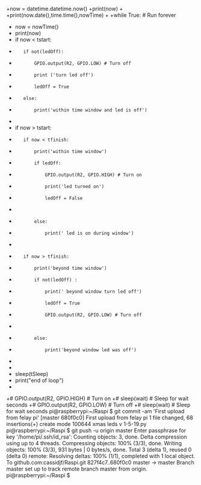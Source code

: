 +now = datetime.datetime.now()
+print(now)
+
+print(now.date(),time.time(),nowTime)
+
+while True: # Run forever
+    now = nowTime()
+    print(now)
+    if now < tstart:
+        if not(ledOff):
+            GPIO.output(R2, GPIO.LOW) # Turn off
+            print ('turn led off')
+            ledOff = True
+        else:
+            print('within time window and led is off')
+            
+    if now > tstart:
+        if now < tfinish:
+            print('within time window')
+            if ledOff:
+                GPIO.output(R2, GPIO.HIGH) # Turn on
+                print('led turned on')
+                ledOff = False
+            
+            else:
+                print(' led is on during window')
+                
+        if now > tfinish:
+            print('beyond time window')
+            if not(ledOff) :
+                print(' beyond window turn led off')
+                ledOff = True
+                GPIO.output(R2, GPIO.LOW) # Turn off
+                
+            else:
+                print('beyond window led was off')
+            
+    
+    sleep(tSleep)
+    print("end of loop")
+    
+# GPIO.output(R2, GPIO.HIGH) # Turn on
+# sleep(wait) # Sleep for wait seconds
+# GPIO.output(R2, GPIO.LOW) # Turn off
+# sleep(wait) # Sleep for wait seconds
pi@raspberrypi:~/Raspi $ git commit -am 'First upload from felay pi'
[master 680f0c0] First upload from felay pi
 1 file changed, 68 insertions(+)
 create mode 100644 xmas leds v 1-5-19.py
pi@raspberrypi:~/Raspi $ git push -u origin master
Enter passphrase for key '/home/pi/.ssh/id_rsa': 
Counting objects: 3, done.
Delta compression using up to 4 threads.
Compressing objects: 100% (3/3), done.
Writing objects: 100% (3/3), 931 bytes | 0 bytes/s, done.
Total 3 (delta 1), reused 0 (delta 0)
remote: Resolving deltas: 100% (1/1), completed with 1 local object.
To github.com:cassidjf/Raspi.git
   827f4c7..680f0c0  master -> master
Branch master set up to track remote branch master from origin.
pi@raspberrypi:~/Raspi $ 
